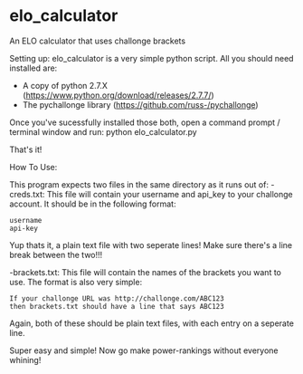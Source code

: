 elo_calculator
==============

An ELO calculator that uses challonge brackets

Setting up:
elo_calculator is a very simple python script. All you should need installed are:
- A copy of python 2.7.X (https://www.python.org/download/releases/2.7.7/)
- The pychallonge library (https://github.com/russ-/pychallonge)

Once you've sucessfully installed those both, open a command prompt / terminal window and run:
python elo_calculator.py

That's it!

How To Use:

This program expects two files in the same directory as it runs out of:
-creds.txt: This file will contain your username and api_key to your challonge account.
    It should be in the following format:
    
    username
    api-key
    
Yup thats it, a plain text file with two seperate lines! Make sure there's a line break between the two!!!
    
-brackets.txt: This file will contain the names of the brackets you want to use.
    The format is also very simple:
    
    If your challonge URL was http://challonge.com/ABC123
    then brackets.txt should have a line that says ABC123
    

Again, both of these should be plain text files, with each entry on a seperate line.
  
  
Super easy and simple! Now go make power-rankings without everyone whining!


